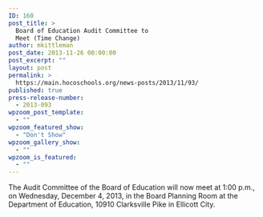 ```yaml
---
ID: 160
post_title: >
  Board of Education Audit Committee to
  Meet (Time Change)
author: mkittleman
post_date: 2013-11-26 00:00:00
post_excerpt: ""
layout: post
permalink: >
  https://main.hocoschools.org/news-posts/2013/11/93/
published: true
press-release-number:
  - 2013-093
wpzoom_post_template:
  - ""
wpzoom_featured_show:
  - "Don't Show"
wpzoom_gallery_show:
  - ""
wpzoom_is_featured:
  - ""
---
```

The Audit Committee of the Board of Education will now meet at 1:00 p.m., on Wednesday, December 4, 2013, in the Board Planning Room at the Department of Education, 10910 Clarksville Pike in Ellicott City.